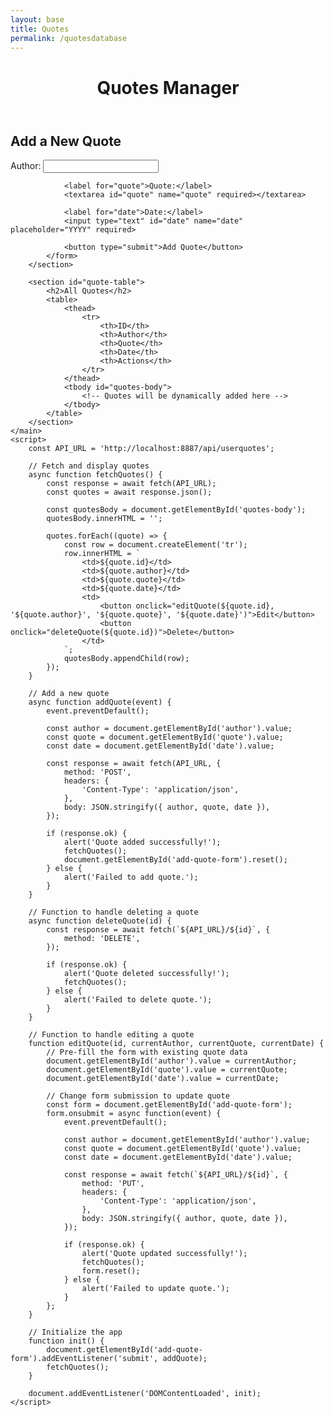 ```yaml
---
layout: base
title: Quotes
permalink: /quotesdatabase
---
```


<body>
    <header>
        <h1>Quotes Manager</h1>
    </header>
    <main>
        <section id="quote-form">
            <h2>Add a New Quote</h2>
            <form id="add-quote-form">
                <label for="author">Author:</label>
                <input type="text" id="author" name="author" required>

                <label for="quote">Quote:</label>
                <textarea id="quote" name="quote" required></textarea>

                <label for="date">Date:</label>
                <input type="text" id="date" name="date" placeholder="YYYY" required>

                <button type="submit">Add Quote</button>
            </form>
        </section>

        <section id="quote-table">
            <h2>All Quotes</h2>
            <table>
                <thead>
                    <tr>
                        <th>ID</th>
                        <th>Author</th>
                        <th>Quote</th>
                        <th>Date</th>
                        <th>Actions</th>
                    </tr>
                </thead>
                <tbody id="quotes-body">
                    <!-- Quotes will be dynamically added here -->
                </tbody>
            </table>
        </section>
    </main>
    <script>
        const API_URL = 'http://localhost:8887/api/userquotes';

        // Fetch and display quotes
        async function fetchQuotes() {
            const response = await fetch(API_URL);
            const quotes = await response.json();

            const quotesBody = document.getElementById('quotes-body');
            quotesBody.innerHTML = '';

            quotes.forEach((quote) => {
                const row = document.createElement('tr');
                row.innerHTML = `
                    <td>${quote.id}</td>
                    <td>${quote.author}</td>
                    <td>${quote.quote}</td>
                    <td>${quote.date}</td>
                    <td>
                        <button onclick="editQuote(${quote.id}, '${quote.author}', '${quote.quote}', '${quote.date}')">Edit</button>
                        <button onclick="deleteQuote(${quote.id})">Delete</button>
                    </td>
                `;
                quotesBody.appendChild(row);
            });
        }

        // Add a new quote
        async function addQuote(event) {
            event.preventDefault();

            const author = document.getElementById('author').value;
            const quote = document.getElementById('quote').value;
            const date = document.getElementById('date').value;

            const response = await fetch(API_URL, {
                method: 'POST',
                headers: {
                    'Content-Type': 'application/json',
                },
                body: JSON.stringify({ author, quote, date }),
            });

            if (response.ok) {
                alert('Quote added successfully!');
                fetchQuotes();
                document.getElementById('add-quote-form').reset();
            } else {
                alert('Failed to add quote.');
            }
        }

        // Function to handle deleting a quote
        async function deleteQuote(id) {
            const response = await fetch(`${API_URL}/${id}`, {
                method: 'DELETE',
            });

            if (response.ok) {
                alert('Quote deleted successfully!');
                fetchQuotes();
            } else {
                alert('Failed to delete quote.');
            }
        }

        // Function to handle editing a quote
        function editQuote(id, currentAuthor, currentQuote, currentDate) {
            // Pre-fill the form with existing quote data
            document.getElementById('author').value = currentAuthor;
            document.getElementById('quote').value = currentQuote;
            document.getElementById('date').value = currentDate;

            // Change form submission to update quote
            const form = document.getElementById('add-quote-form');
            form.onsubmit = async function(event) {
                event.preventDefault();

                const author = document.getElementById('author').value;
                const quote = document.getElementById('quote').value;
                const date = document.getElementById('date').value;

                const response = await fetch(`${API_URL}/${id}`, {
                    method: 'PUT',
                    headers: {
                        'Content-Type': 'application/json',
                    },
                    body: JSON.stringify({ author, quote, date }),
                });

                if (response.ok) {
                    alert('Quote updated successfully!');
                    fetchQuotes();
                    form.reset();
                } else {
                    alert('Failed to update quote.');
                }
            };
        }

        // Initialize the app
        function init() {
            document.getElementById('add-quote-form').addEventListener('submit', addQuote);
            fetchQuotes();
        }

        document.addEventListener('DOMContentLoaded', init);
    </script>
</body>

